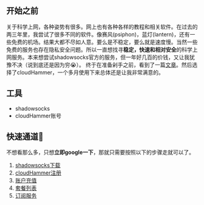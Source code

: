 ## 开始之前
关于科学上网，各种姿势有很多。网上也有各种各样的教程和相关软件。在过去的两三年里，我尝试了很多不同的软件。像赛风(psiphon)，蓝灯(lantern)，还有一些免费的机场。结果大都不尽如人意。要么是不稳定，要么就是速度慢。当然一些免费的服务也存在隐私安全问题。所以一直想找寻**稳定，快速和相对安全**的科学上网服务。本来想尝试shadowsocks官方的服务，但一年好几百的价钱，又让我犹豫不决（说到底还是因为穷😭）。
终于在准备剁手之前，看到了一篇[文章](https://github.com/387099/SSR/issues/1)。然后选择了cloudHammer，一个多月使用下来总体还是让我非常满意的。

## 工具
+ shadowsocks
+ cloudHammer账号

## 快速通道🚀
不想看那么多，只想**立即google一下**，那就只需要按照以下的步骤走就可以了。
1. [shadowsocks下载](https://cloudhammer.xyz/integrations/)
2. [cloudHammer注册](https://cloudhammer.xyz/aff.html?invite=bq1ocvue)
3. [账户充值](https://console.cloudhammer.xyz/user/code)
4. [套餐列表](https://console.cloudhammer.xyz/user/shop)
5. [订阅服务](https://docs.cloudhammer.xyz/#/integrations/ssr-windows)